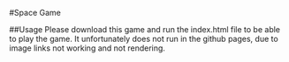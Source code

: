 #Space Game

##Usage
Please download this game and run the index.html file to be able to play the game. It unfortunately does not run in the github pages, due to image links not working and not rendering. 
